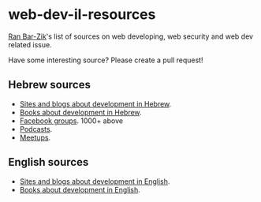 # web-dev-il-resources
[Ran Bar-Zik](https://internet-israel.com)'s list of sources on web developing, web security and web dev related issue.

Have some interesting source? Please create a pull request!

## Hebrew sources

- [Sites and blogs about development in Hebrew](docs/Hebrew/blogs.md).
- [Books about development in Hebrew](docs/Hebrew/books.md).
- [Facebook groups](docs/Hebrew/facebook.md). 1000+ above
- [Podcasts](docs/Hebrew/podcasts.md).
- [Meetups](docs/Hebrew/meetups.md).

## English sources

- [Sites and blogs about development in English](docs/English/blogs.md).
- [Books about development in English](docs/English/books.md).
